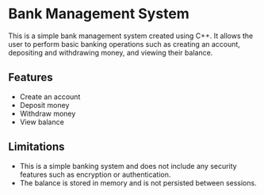 # Bank Management System

This is a simple bank management system created using C++. It allows the user to perform basic banking operations such as creating an account, depositing and withdrawing money, and viewing their balance.

## Features

-   Create an account
-   Deposit money
-   Withdraw money
-   View balance

## Limitations

-   This is a simple banking system and does not include any security features such as encryption or authentication.
-   The balance is stored in memory and is not persisted between sessions.

